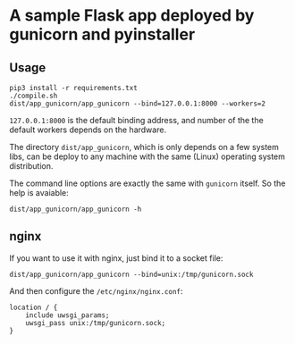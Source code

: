 
# A sample Flask app deployed by gunicorn and pyinstaller

## Usage

```
pip3 install -r requirements.txt
./compile.sh
dist/app_gunicorn/app_gunicorn --bind=127.0.0.1:8000 --workers=2
```

`127.0.0.1:8000` is the default binding address, and number of the the default workers depends on the hardware.

The directory `dist/app_gunicorn`, which is only depends on a few system libs,  can be deploy to any machine with the same (Linux) operating system distribution.

The command line options are exactly the same with `gunicorn` itself. So the help is avaiable:
```
dist/app_gunicorn/app_gunicorn -h
```

## nginx

If you want to use it with nginx, just bind it to a socket file:

```
dist/app_gunicorn/app_gunicorn --bind=unix:/tmp/gunicorn.sock
```

And then configure the `/etc/nginx/nginx.conf`:

```
location / {
	include uwsgi_params;
	uwsgi_pass unix:/tmp/gunicorn.sock;
}
```
